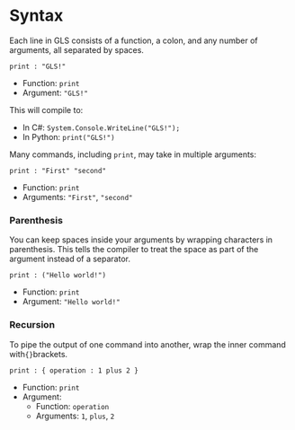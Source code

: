 # Syntax

Each line in GLS consists of a function, a colon, and any number of arguments, all separated by spaces.

```gls
print : "GLS!"
```

* Function: `print`
* Argument: `"GLS!"`

This will compile to:

* In C\#: `System.Console.WriteLine("GLS!");` 
* In Python: `print("GLS!")`

Many commands, including `print`, may take in multiple arguments:

```gls
print : "First" "second"
```

* Function: `print`
* Arguments: `"First"`, `"second"`

### Parenthesis

You can keep spaces inside your arguments by wrapping characters in parenthesis. This tells the compiler to treat the space as part of the argument instead of a separator.

```gls
print : ("Hello world!")
```

* Function: `print`
* Argument: `"Hello world!"`

### Recursion

To pipe the output of one command into another, wrap the inner command with`{}`brackets.

```gls
print : { operation : 1 plus 2 }
```

* Function: `print`
* Argument:
  * Function: `operation`
  * Arguments: `1`, `plus`, `2`



